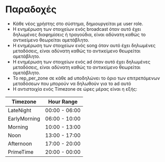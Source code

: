 # Παραδοχές

* Κάθε νέος χρήστης στο σύστημα, δημιουργείται με user role.
* Η ενημέρωση των στοιχείων ενός broadcast όταν αυτό έχει δηλωμένες διαφημίσεις ή τραγούδια, είναι αδύνατη καθώς το αντικείμενο θεωρείται αμετάβλητο.
* Η ενημέρωση των στοιχείων ενός song όταν αυτό έχει δηλωμένες μεταδόσεις, είναι αδύνατη καθώς το αντικείμενο θεωρείται αμετάβλητο.
* Η ενημέρωση των στοιχείων ενός ad όταν αυτό έχει δηλωμένες μεταδόσεις, είναι αδύνατη καθώς το αντικείμενο θεωρείται αμετάβλητο.
* To rep_per_zone σε κάθε ad υποδηλώνει το όριο των επιτρεπόμενων μεταδόσεων που μπορούν να δηλωθούν για το ad αυτό
* Η αντιστοιχία ενός Timezone σε ώρες μέρας είναι η εξής:

| Timezone     | Hour Range    |
|--------------|---------------|
| LateNight    | 00:00 - 06:00 |
| EarlyMorning | 06:00 - 10:00 |
| Morning      | 10:00 - 13:00 |
| Noon         | 13:00 - 17:00 |
| Afternoon    | 17:00 - 20:00 |
| PrimeTime    | 20:00 - 00:00 |